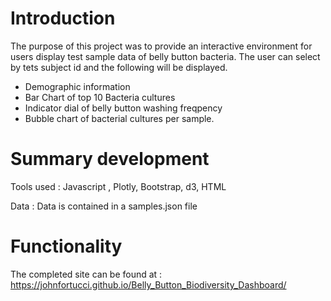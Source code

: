 # Introduction

The purpose of this project was to provide an interactive environment for users display test sample data of belly button bacteria. The user can select by tets subject id and the following will be displayed.

- Demographic information
- Bar Chart of top 10 Bacteria cultures
- Indicator dial of belly button washing freqpency
- Bubble chart of bacterial cultures per sample.

# Summary development

Tools used : Javascript , Plotly, Bootstrap, d3, HTML

Data : Data is contained in a samples.json file

# Functionality

The completed site can be found at : https://johnfortucci.github.io/Belly_Button_Biodiversity_Dashboard/
